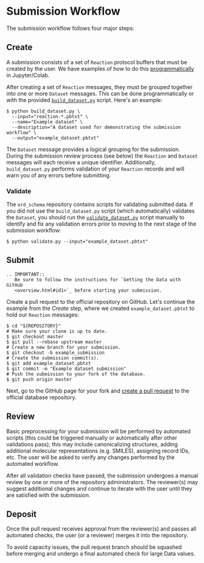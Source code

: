 # Submission Workflow

The submission workflow follows four major steps:

## Create

A submission consists of a set of `Reaction` protocol buffers that must be
created by the user. We have examples of how to do this
[programmatically](schema.html#jupyter-colab) in Jupyter/Colab.

After creating a set of `Reaction` messages, they must be grouped together into
one or more `Dataset` messages. This can be done programmatically or with the
provided
[`build_dataset.py`](https://github.com/Open-Reaction-Database/ord-schema/blob/master/ord_schema/scripts/build_dataset.py)
script. Here's an example:

```shell
$ python build_dataset.py \
  --input="reaction-*.pbtxt" \
  --name="Example dataset" \
  --description="A dataset used for demonstrating the submission workflow" \
  --output="example_dataset.pbtxt"
```

The `Dataset` message provides a logical grouping for the submission. During the
submission review process (see below) the `Reaction` and `Dataset` messages will
each receive a unique identifier. Additionally, `build_dataset.py` performs
validation of your `Reaction` records and will warn you of any errors before
submitting.

### Validate

The `ord_schema` repository contains scripts for validating submitted data. If
you did not use the `build_dataset.py` script (which automatically) validates
the `Dataset`, you should run the
[`validate_dataset.py`](https://github.com/Open-Reaction-Database/ord-schema/blob/master/ord_schema/scripts/validate_dataset.py)
script manually to identify and fix any validation errors prior to moving to the
next stage of the submission workflow:

```shell
$ python validate.py --input="example_dataset.pbtxt"
```

## Submit

```eval_rst
.. IMPORTANT::
   Be sure to follow the instructions for `Getting the Data with GitHub
   <overview.html#id1>`_ before starting your submission.
```

Create a pull request to the official repository on GitHub. Let's continue the
example from the _Create_ step, where we created `example_dataset.pbtxt` to
hold our `Reaction` messages:

```shell
$ cd "${REPOSITORY}"
# Make sure your clone is up to date.
$ git checkout master
$ git pull --rebase upstream master
# Create a new branch for your submission.
$ git checkout -b example_submission
# Create the submission commit(s).
$ git add example_dataset.pbtxt
$ git commit -m "Example dataset submission"
# Push the submission to your fork of the database.
$ git push origin master
```

Next, go to the GitHub page for your fork and 
[create a pull request](https://help.github.com/en/github/collaborating-with-issues-and-pull-requests/creating-a-pull-request-from-a-fork)
to the official database repository.

## Review

Basic preprocessing for your submission will be performed by automated scripts
(this could be triggered manually or automatically after other validations
pass); this may include canonicalizing structures, adding additional molecular
representations (e.g. SMILES), assigning record IDs, etc. The user will be asked
to verify any changes performed by the automated workflow.

After all validation checks have passed, the submission undergoes a manual
review by one or more of the repository administrators. The reviewer(s) may
suggest additional changes and continue to iterate with the user until they are
satisfied with the submission.

## Deposit  

Once the pull request receives approval from the reviewer(s) and passes all
automated checks, the user (or a reviewer) merges it into the repository.

To avoid capacity issues, the pull request branch should be squashed before
merging and undergo a final automated check for large Data values.
